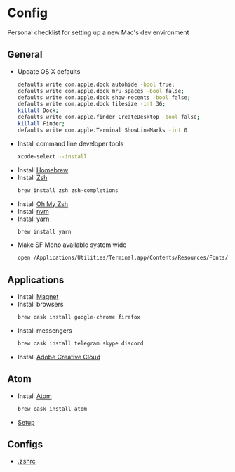 # Config
Personal checklist for setting up a new Mac's dev environment

## General
- Update OS X defaults
  ```sh
  defaults write com.apple.dock autohide -bool true;
  defaults write com.apple.dock mru-spaces -bool false;
  defaults write com.apple.dock show-recents -bool false;
  defaults write com.apple.dock tilesize -int 36;
  killall Dock;
  defaults write com.apple.finder CreateDesktop -bool false;
  killall Finder;
  defaults write com.apple.Terminal ShowLineMarks -int 0
  ```
- Install command line developer tools
  ```sh
  xcode-select --install
  ```
- Install [Homebrew](https://brew.sh)
- Install [Zsh](http://www.zsh.org)
  ```sh
  brew install zsh zsh-completions
  ```
- Install [Oh My Zsh](https://github.com/robbyrussell/oh-my-zsh)
- Install [nvm](https://github.com/creationix/nvm)
- Install [yarn](https://yarnpkg.com)
  ```sh
  brew install yarn
  ```
- Make SF Mono available system wide
  ```sh
  open /Applications/Utilities/Terminal.app/Contents/Resources/Fonts/*
  ```

## Applications
- Install [Magnet](https://itunes.apple.com/ua/app/magnet/id441258766)
- Install browsers
  ```sh
  brew cask install google-chrome firefox
  ```
- Install messengers
  ```sh
  brew cask install telegram skype discord
  ```
- Install [Adobe Creative Cloud](https://www.adobe.com/ua/creativecloud/desktop-app.html)

## Atom
- Install [Atom](https://atom.io)
  ```sh
  brew cask install atom
  ```
- [Setup](https://github.com/sun1x/config/blob/master/atom)

## Configs
- [.zshrc](https://github.com/sun1x/config/blob/master/.zshrc)
